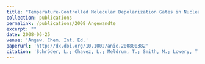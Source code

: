 ```yaml
---
title: "Temperature-Controlled Molecular Depolarization Gates in Nuclear Magnetic Resonance."
collection: publications
permalink: /publications/2008_Angewandte
excerpt: ""
date: 2008-06-25
venue: 'Angew. Chem. Int. Ed.'
paperurl: 'http://dx.doi.org/10.1002/anie.200800382'
citation: 'Schröder, L.; Chavez, L.; Meldrum, T.; Smith, M.; Lowery, T. J.; Wemmer, D. E.; Pines, A. <i>Angew. Chem. Int. Ed.</i> <b>2008,</b> 47, 4316–4320. (Frontispiece.)'
---
```

